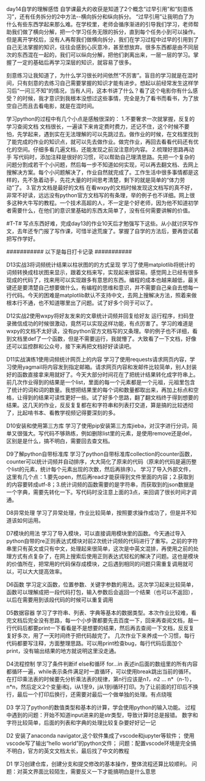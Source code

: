 day14自学的理解感悟
自学课最大的收获是知道了2个概念“过早引用”和“刻意练习”，还有任务拆分的2中方法--横向拆分和纵向拆分。
“过早引用”让我明白了为什么有些东西学起来那么难。在学校里，老师会循序渐进的引导我们学习，老师帮助我们做了横向分解，把一个学习任务无限的拆分，直到每个任务小到可以操作。但是离开学校后，没有人再帮我们做横向拆分，我们在学习过程中过早的引用到了自己无法掌握的知识，往往会感到心灰意冷，甚至想放弃。很多东西都是由不同层次的东西混在一起的，我们可以纵向分解，把他们剥离出来，一层一层的学习。掌握了一定的基础后再学习深层的知识，就容易了很多。

刻意练习让我知道了，为什么学习很长时间依然“不厉害”。盲目的学习就是在混时间，只有刻意的去练习自己需要掌握的知识才能有进步。想起以前经常发生这样学习后“一问三不知”的情况，当有人问，这本书讲了什么？看了这个电影你有什么感受？的时候，我才意识到我根本没想过这些事情，完全是为了看书而看书，为了放空自己而且去看电影，就是在混时间。

学习python的过程中有几个小点是感触很深的：
1.不要奢求一次就掌握，反复的学习查阅文档
文档很长，一遍读下来肯定费时费力，还记不住，这个时候不要怕，先学起来，遇到实在无法理解的可以先跳过去。做作业的时候，在文档里找到了能完成的作业的知识点，就可以先去做作业。做完作业，再回去看看代码还有优化的空间。仔细多看几遍文档，还能发现之前没注意的内容。
2.梳理好思路再动手
写代码时，添加注释是很好的习惯，可以帮助自己理清思路。先把一个复杂的问题分割成若干个小问题，然后每一步不知道如何实现，可以再去翻文档、去网上搜解决方案。每个小问题解决了，作业自然就完成了。工作生活中很多事情都是这样的，先不急着动手，先花大量的时间思考清楚，剩下的就是简单的“体力劳动”了。
3.官方文档是最好的文档
在看wxpy的文档时候发现这文档写的真不好，非常不好读，远远没有python官方文档写的有条理，举的例子也不详细。网上很多这种大牛写的教程。一个技术高超的人，不一定是个好老师，因为他不知道初学者需要什么，在他们的意识里基础的东西太简单了，没有任何需要讲解的价值。

#T-T#
写点东西好难，完成day13的作业10天后才勉强写下这些。从小就讨厌写作文，去年还专门报了写作课，可惜半途荒废了。掌握了自学的方法后，要再尝试着把写作学好。

###########
以下是每日打卡记录
###########

D13实战3将词频统计结果以柱状图的的方式呈现
学习了使用matplotlib将统计的词频转换成柱状图来显示，跟着文档来写，实现起来很容易。感觉网上已经有很多现成的代码了，找来用可以实现跟多有意思的东西。编程的成本也越来越低，最关键还是要清楚自己想要做什么，有编程的思维和意识，并不需要自己亲自去想每一行代码。今天的困难是matplotlib默认不支持中文，去网上搜解决方法，照着来做根本行不通，也不知道哪里出了问题。试了好多个同于可以了。

D12实战2使用wxpy将好友发来的文章统计词频并回复给好友
运行程序，扫码登录微信成功的时候很激动，竟然可以实现这样功能，有点厉害了。学习的难道是wxpy的文档不太好读，没有python官方文档写的又条理。举的例子也不详细，看到文档里def了一个函数，但是不需要运行，我就懵了。大致看了一下文档，好像还可以监控群和公众号，接下来再把文档好好读读吧。

D11实战演练1使用词频统计网页上的内容
学习了使用requests请求网页内容，学习使用yagmail将内容发到指定邮箱。请求网页内容和发邮件比较简单，别人封装好的函数直接拿来用就好了。今天大部分时间花在了把统计结果转化成字符串上。前几次作业得到的结果是一个list，里面的每一个元素都是一个元祖，元祖里包含了统计的词和词的数量。我想把结果里的每个词和数量都取出来，再加上标点和空格，让得到的结果可读性更好一些。试了好多个思路，翻了翻文档终于得到想要的结果。这几天的作业，反反复复都在和字符串和列表打交道，算是搞的比较透彻了，比起啃书本、看教学视频记得要深刻的多。

D10安装和使用第三方库
学习了使用pip安装第三方库jieba，对汉字进行分词，简单又很强大。写代码不够熟练，例如删除list里的元素，是使用remove还是del，区别是是什么，搞不明白，需要回去查文档。

D9了解python自带标准库
学习了python自带标准库collection的counter函数，counter可以统计词频并自动排序，大大简化了原来的代码（原来的代码是遍历整个list的元素，统计每个元素出现的次数，然后再排序）。
学习了导入外部文件，这里有几个点：1.要先open，然后再read才能获得到文件里面的内容；2.获取到的内容要转成utf-8；3.统计词频的函数需要的是字符串，而获取到的json数据是一个字典，需要先转化一下。写代码时没注意上面的3点，来回调了很长时间才调通。


D8异常处理
学习了异常处理，作业比较简单，按照要求操作成功了，但是并不知道该如何运用。

D7模块的用法
学习了导入模块，可以直接调用模块里的函数。今天通过导入python自带的re正则表达式模块对前2次统计词频的代码进行了重写。之前的字符串里只有英文或只有中文，处理起来很简单，这次是中英文混排，再使用之前的处理方式有点复杂了，在网上搜索后使用正则表达式轻松的解决了问题。这也是模块的价值所在，把常用的代码保存成模块，之后遇到相同的问题只需重复调用就可以，可以大大提高效率。

D6函数
学习定义函数，位置参数、关键字参数的用法。这次学习起来比较简单，函数可以理解成把一段代码打包，输入参数后会返回一个结果（也可以不返回），以后在需要用到该段代码的时候可以重复调用

D5数据容器
学习了字符串、列表、字典等基本的数据类型。本次作业比较难，看完文档后完全没有思路，每一个小步骤都要先去百度一下，回来再查阅文档，敲一行代码后都要print一下看看是不是想要的结果，然后再去查阅一下文档，反反复复好多次，用了一天时间终于把代码敲完了。
几次作业下来养成一个习惯，每行代码都要写注释，方面整理思路。可以用print检查bug，每行代码后面加个print，没有输出结果的地方就说明这里没走通。

D4流程控制
学习了条件判断if else和循环 for...in 表述in后面的数组里的所有内容都循环一遍，while表示条件满足时一直循环，可以使用break跳出当前的循环。
在打印乘法表的时候要先分析乘法表的规律，第n行应该是n*1，n*2 ... n*（n-1），n*n，然后定义2个变量i和j，i从1至9，j从1到i循环打印。为了让前面的打印后不换行，最后一个打印后换行，还需要对最后一个做单独的处理。有点绕哦

D3
学习了python的数值类型和基本的计算，学会使用python的输入功能。
过程中遇到的问题：开始不知道input进来的是str类型，导致计算时总是报错。
数字和字符比较简单，后面的列表和字典的处理比较复杂要好好记一记

D2
安装了anaconda navigator,这个软件集成了vscode和jupyter等软件；
使用vscode写了输出“hello world”的python文件；
问题：配置vscode环境是完全搞不明白，官方的英文文档太长，最后找了中文的教程

D1
学习创建仓库，创建分支和提交修改的基本操作，整体流程还算比较顺利。
问题：对英文界面比较陌生，需要反义一下才能搞明白是什么意思
